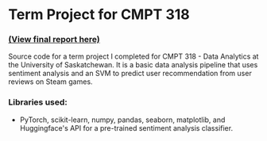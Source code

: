 # Term Project for CMPT 318
### [(View final report here)](pdfs/out/results.pdf)
Source code for a term project I completed for CMPT 318 - Data Analytics at the University of Saskatchewan. It is a basic data analysis pipeline that uses sentiment analysis and an SVM to predict user recommendation from user reviews on Steam games.
### Libraries used:
- PyTorch, scikit-learn, numpy, pandas, seaborn, matplotlib, and Huggingface's API for a pre-trained sentiment analysis classifier.
